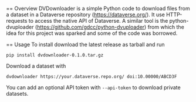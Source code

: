 == Overview
DVDownloader is a simple Python code to download files from a dataset in a Dataverse repository (https://dataverse.org/). It use HTTP-requests to access the native API of Dataverse. A similar tool is the python-dvuploader (https://github.com/gdcc/python-dvuploader) from which the idea for this project was sparked and some of the code was borrowed.

== Usage
To install download the latest release as tarball and run
```
pip install dvdownloader-0.1.0.tar.gz
```
Download a dataset with
```
dvdownloader https://your.dataverse.repo.org/ doi:10.00000/ABCD3F
```
You can add an optional API token with `--api-token` to download private datasets. 

